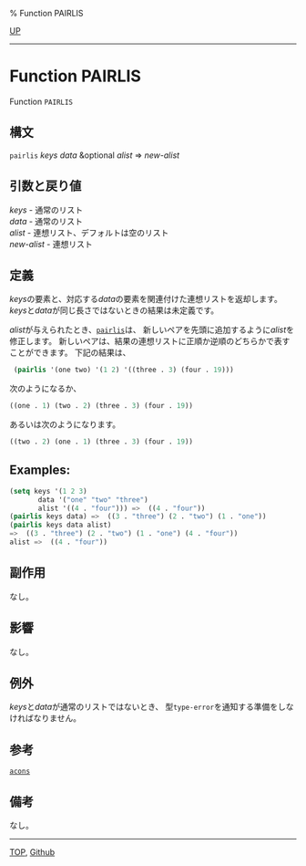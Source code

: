 % Function PAIRLIS

[UP](14.2.html)  

---

# Function PAIRLIS


Function `PAIRLIS`


## 構文

`pairlis` *keys* *data* &optional *alist* => *new-alist*


## 引数と戻り値

*keys* - 通常のリスト  
*data* - 通常のリスト  
*alist* - 連想リスト、デフォルトは空のリスト  
*new-alist* - 連想リスト


## 定義

*keys*の要素と、対応する*data*の要素を関連付けた連想リストを返却します。
*keys*と*data*が同じ長さではないときの結果は未定義です。

*alist*が与えられたとき、[`pairlis`](14.2.pairlis.html)は、
新しいペアを先頭に追加するように*alist*を修正します。
新しいペアは、結果の連想リストに正順か逆順のどちらかで表すことができます。
下記の結果は、

```lisp
 (pairlis '(one two) '(1 2) '((three . 3) (four . 19)))
```

次のようになるか、

```lisp
((one . 1) (two . 2) (three . 3) (four . 19))
```

あるいは次のようになります。

```lisp
((two . 2) (one . 1) (three . 3) (four . 19))
```


## Examples:

```lisp
(setq keys '(1 2 3)
       data '("one" "two" "three")
       alist '((4 . "four"))) =>  ((4 . "four"))
(pairlis keys data) =>  ((3 . "three") (2 . "two") (1 . "one"))
(pairlis keys data alist)
=>  ((3 . "three") (2 . "two") (1 . "one") (4 . "four"))
alist =>  ((4 . "four"))
```


## 副作用

なし。


## 影響

なし。


## 例外

*keys*と*data*が通常のリストではないとき、
型`type-error`を通知する準備をしなければなりません。


## 参考

[`acons`](14.2.acons.html)


## 備考

なし。


---
[TOP](index.html),  [Github](https://github.com/nptcl/npt-japanese)

